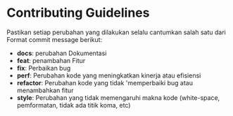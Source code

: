 # Contributing Guidelines

Pastikan setiap perubahan yang dilakukan selalu cantumkan salah satu dari Format commit message berikut:  
  
- **docs**: perubahan Dokumentasi  
- **feat**: penambahan Fitur
- **fix**: Perbaikan bug  
- **perf**: Perubahan kode yang meningkatkan kinerja atau efisiensi  
- **refactor**: Perubahan kode yang tidak 'memperbaiki bug atau menambahkan fitur  
- **style**: Perubahan yang tidak memengaruhi makna kode (white-space, pemformatan, tidak ada titik koma, etc)  
